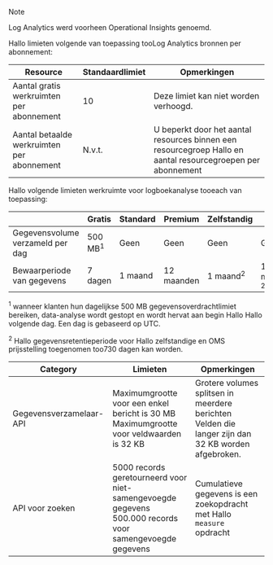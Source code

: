 
>[!NOTE]
>Log Analytics werd voorheen Operational Insights genoemd.
>
>

Hallo limieten volgende van toepassing tooLog Analytics bronnen per abonnement:

| Resource | Standaardlimiet | Opmerkingen
| --- | --- | --- |
| Aantal gratis werkruimten per abonnement | 10 | Deze limiet kan niet worden verhoogd. |
| Aantal betaalde werkruimten per abonnement | N.v.t. | U beperkt door het aantal resources binnen een resourcegroep Hallo en aantal resourcegroepen per abonnement | 


Hallo volgende limieten werkruimte voor logboekanalyse tooeach van toepassing:

|  | Gratis | Standard | Premium | Zelfstandig | OMS |
| --- | --- | --- | --- | --- | --- |
| Gegevensvolume verzameld per dag |500 MB<sup>1</sup> |Geen |Geen | Geen | Geen
| Bewaarperiode van gegevens |7 dagen |1 maand |12 maanden | 1 maand<sup>2</sup> | 1 maand <sup>2</sup>|

<sup>1</sup> wanneer klanten hun dagelijkse 500 MB gegevensoverdrachtlimiet bereiken, data-analyse wordt gestopt en wordt hervat aan begin Hallo Hallo volgende dag. Een dag is gebaseerd op UTC.

<sup>2</sup> Hallo gegevensretentieperiode voor Hallo zelfstandige en OMS prijsstelling toegenomen too730 dagen kan worden.

| Category | Limieten | Opmerkingen
| --- | --- | --- |
| Gegevensverzamelaar-API | Maximumgrootte voor een enkel bericht is 30 MB<br>Maximumgrootte voor veldwaarden is 32 KB | Grotere volumes splitsen in meerdere berichten<br>Velden die langer zijn dan 32 KB worden afgebroken. |
| API voor zoeken | 5000 records geretourneerd voor niet-samengevoegde gegevens<br>500.000 records voor samengevoegde gegevens | Cumulatieve gegevens is een zoekopdracht met Hallo `measure` opdracht
 
